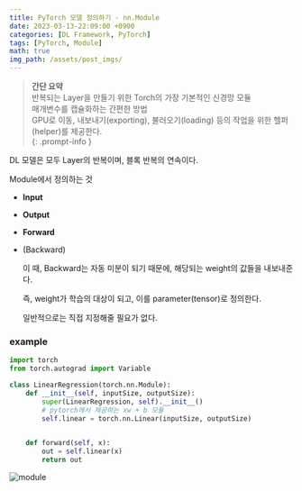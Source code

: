 ```yaml
---
title: PyTorch 모델 정의하기 - nn.Module
date: 2023-03-13-22:09:00 +0900
categories: [DL Framework, PyTorch]
tags: [PyTorch, Module]
math: true
img_path: /assets/post_imgs/
---
```


> **간단 요약**  
> 반복되는 Layer을 만들기 위한 Torch의 가장 기본적인 신경망 모듈  
> 매개변수를 캡슐화하는 간편한 방법  
> GPU로 이동, 내보내기(exporting), 불러오기(loading) 등의 작업을 위한 헬퍼(helper)를 제공한다.  
{: .prompt-info }

DL 모델은 모두 Layer의 반복이며, 블록 반복의 연속이다.

Module에서 정의하는 것

- **Input**
- **Output**
- **Forward**
- (Backward)
    
    이 때, Backward는 자동 미분이 되기 때문에, 해당되는 weight의 값들을 내보내준다.
    
    즉, weight가 학습의 대상이 되고, 이를 parameter(tensor)로 정의한다.
    
    일반적으로는 직접 지정해줄 필요가 없다.
    

### example

```python
import torch
from torch.autograd import Variable

class LinearRegression(torch.nn.Module):
    def __init__(self, inputSize, outputSize):
        super(LinearRegression, self).__init__()
        # pytorch에서 제공하는 xw + b 모듈
        self.linear = torch.nn.Linear(inputSize, outputSize)
		

    def forward(self, x):
        out = self.linear(x)
        return out
```

![module](module.png)